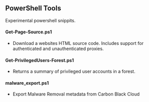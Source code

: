 ## PowerShell Tools
Experimental powershell snippits.

#### Get-Page-Source.ps1
 - Download a websites HTML source code. Includes support for authenticated and unauthenticated proxies.

#### Get-PrivilegedUsers-Forest.ps1
 - Returns a summary of privileged user accounts in a forest.
 
#### malware_export.ps1
 - Export Malware Removal metadata from Carbon Black Cloud

